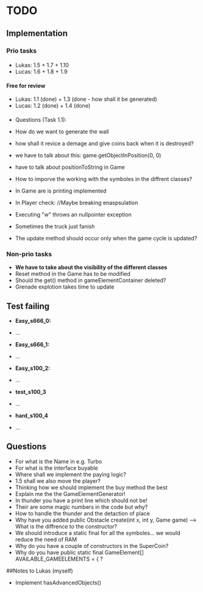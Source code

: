 # TODO
## Implementation
### Prio tasks
####
* Lukas: 1.5 + 1.7 + 1.10
* Lucas: 1.6 + 1.8 + 1.9

#### Free for review
* Lukas: 1.1 (done) + 1.3 (done - how shall it be generated) 
* Lucas: 1.2 (done) + 1.4 (done)
	
####
* Questions (Task 1.1):
* How do we want to generate the wall
* how shall it revice a demage and give coins back when it is destroyed?
* we have to talk about this: game.getObjectInPosition(0, 0)
* have to talk about positionToString in Game
* How to imporve the working with the symboles in the diffrent classes?
* In Game are is printing implemented
* In Player check: //Maybe breaking enaspsulation
* Executing "w" throws an nullpointer exception
* Sometimes the truck just fanish


* The update method should occur only when the game cycle is updated?

### Non-prio tasks
* <b> We have to take about the visibility of the different classes </b>
* Reset method in the Game has to be modified
* Should the get() method in gameElementContainer deleted?
* Grenade explotion takes time to update

## Test failing
* <b>Easy_s666_0:</b>
- ...
* <b>Easy_s666_1:</b>
- ...
* <b>Easy_s100_2:</b>
- ...
* <b>test_s100_3</b>
- ...
* <b>hard_s100_4</b>
- ...


## Questions
* For what is the Name in e.g. Turbo
* For what is the interface buyable
* Where shall we implement the paying logic?
* 1.5 shall we also move the player?
* Thinking how we should implement the buy method the best
* Explain me the the GameElementGenerator!
* In thunder you have a print line which should not be!
* Their are some magic numbers in the code but why?
* How to handle the thunder and the detaction of place
* Why have you added public Obstacle create(int x, int y, Game game) --> What is the diffrence to the constructor?
* We should introduce a static final for all the symboles... we would reduce the need of RAM
* Why do you have a couple of constructors in the SuperCoin?
* Why do you have public static final GameElement[] AVAILABLE_GAMEELEMENTS = { ?


##Notes to Lukas (myself)
* Implement hasAdvancedObjects()

